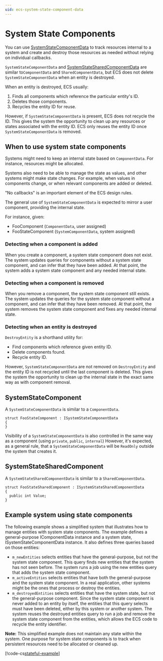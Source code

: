 ```yaml
---
uid: ecs-system-state-component-data
---
```

# System State Components

You can use [SystemStateComponentData](xref:Unity.Entities.ISystemStateComponentData) to track resources internal to a system and create and destroy those resources as needed without relying on individual callbacks.

`SystemStateComponentData` and [SystemStateSharedComponentData](xref:Unity.Entities.ISystemStateSharedComponentData) are similar to`ComponentData` and `SharedComponentData`, but ECS does not delete `SystemStateComponentData` when an entity is destroyed.

When an entity is destroyed, ECS usually:

1. Finds all components which reference the particular entity's ID.
1. Deletes those components.
1. Recycles the entity ID for reuse.

However, if `SystemStateComponentData` is present, ECS does not recycle the ID. This gives the system the opportunity to clean up any resources or states associated with the entity ID. ECS only reuses the entity ID once `SystemStateComponentData` is removed.

## When to use system state components

Systems might need to keep an internal state based on `ComponentData`. For instance, resources might be allocated. 

Systems also need to be able to manage the state as values, and other systems might make state changes. For example, when values in components change, or when relevant components are added or deleted.

"No callbacks" is an important element of the ECS design rules.

The general use of  `SystemStateComponentData` is expected to mirror a user component, providing the internal state.

For instance, given:
- FooComponent (`ComponentData`, user assigned)
- FooStateComponent (`SystemComponentData`, system assigned)

### Detecting when a component is added

When you create a component, a system state component does not exist. The system updates queries for components without a system state component, and can infer that they have been added. At that point, the system adds a system state component and any needed internal state. 

### Detecting when a component is removed

When you remove a component, the system state component still exists. The system updates the queries for the system state component without a component, and can infer that they have been removed. At that point, the system removes the system state component and fixes any needed internal state. 

### Detecting when an entity is destroyed

`DestroyEntity` is a shorthand utility for:

- Find components which reference given entity ID.
- Delete components found.
- Recycle entity ID.

However, `SystemStateComponentData` are not removed on `DestroyEntity` and the entity ID is not recycled until the last component is deleted. This gives the system the opportunity to clean up the internal state in the exact same way as with component removal.

## SystemStateComponent

A `SystemStateComponentData` is similar to a `ComponentData`.

```
struct FooStateComponent : ISystemStateComponentData
{
}
```

Visibility of a `SystemStateComponentData` is also controlled in the same way as a component (using `private`, `public`, `internal`) However, it's expected, as a general rule, that a `SystemStateComponentData` will be `ReadOnly` outside the system that creates it.

## SystemStateSharedComponent

A `SystemStateSharedComponentData` is similar to a `SharedComponentData`.

```
struct FooStateSharedComponent : ISystemStateSharedComponentData
{
  public int Value;
}
```

## Example system using state components

The following example shows a simplified system that illustrates how to manage entities with system state components. The example defines a general-purpose IComponentData instance and a system state, ISystemStateComponentData instance. It also defines three queries based on those entities:

* `m_newEntities` selects entities that have the general-purpose, but not the system state component. This query finds new entities that the system has not seen before. The system runs a job using the new entities query that adds the system state component.
* `m_activeEntities` selects entities that have both the general-purpose and the system state component. In a real application, other systems might be the ones that process or destroy the entities.
* `m_destroyedEntities` selects entities that have the system state, but not the general-purpose component. Since the system state component is never added to an entity by itself, the entities that this query selects must have been deleted, either by this system or another system. The system reuses the destroyed entities query to run a job and remove the system state component from the entities, which allows the ECS code to recycle the entity identifier. 

**Note:** This simplified example does not maintain any state within the system. One purpose for system state components is to track when persistent resources need to be allocated or cleaned up.

[!code-cs[stateful-example](../DocCodeSamples.Tests/StatefulSystem.cs#stateful-example)]

